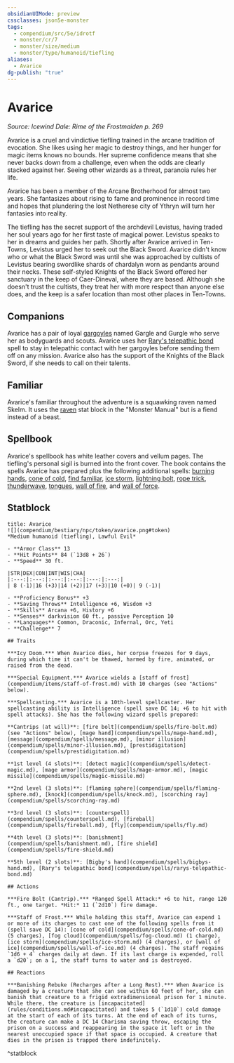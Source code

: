```yaml
---
obsidianUIMode: preview
cssclasses: json5e-monster
tags:
  - compendium/src/5e/idrotf
  - monster/cr/7
  - monster/size/medium
  - monster/type/humanoid/tiefling
aliases:
  - Avarice
dg-publish: "true"
---
```

# Avarice
*Source: Icewind Dale: Rime of the Frostmaiden p. 269*  

Avarice is a cruel and vindictive tiefling trained in the arcane tradition of evocation. She likes using her magic to destroy things, and her hunger for magic items knows no bounds. Her supreme confidence means that she never backs down from a challenge, even when the odds are clearly stacked against her. Seeing other wizards as a threat, paranoia rules her life.

Avarice has been a member of the Arcane Brotherhood for almost two years. She fantasizes about rising to fame and prominence in record time and hopes that plundering the lost Netherese city of Ythryn will turn her fantasies into reality.

The tiefling has the secret support of the archdevil Levistus, having traded her soul years ago for her first taste of magical power. Levistus speaks to her in dreams and guides her path. Shortly after Avarice arrived in Ten-Towns, Levistus urged her to seek out the Black Sword. Avarice didn't know who or what the Black Sword was until she was approached by cultists of Levistus bearing swordlike shards of chardalyn worn as pendants around their necks. These self-styled Knights of the Black Sword offered her sanctuary in the keep of Caer-Dineval, where they are based. Although she doesn't trust the cultists, they treat her with more respect than anyone else does, and the keep is a safer location than most other places in Ten-Towns.

## Companions

Avarice has a pair of loyal [gargoyles](compendium/bestiary/elemental/gargoyle.md) named Gargle and Gurgle who serve her as bodyguards and scouts. Avarice uses her [Rary's telepathic bond](compendium/spells/rarys-telepathic-bond.md) spell to stay in telepathic contact with her gargoyles before sending them off on any mission. Avarice also has the support of the Knights of the Black Sword, if she needs to call on their talents.

## Familiar

Avarice's familiar throughout the adventure is a squawking raven named Skelm. It uses the [raven](compendium/bestiary/beast/raven.md) stat block in the "Monster Manual" but is a fiend instead of a beast.

## Spellbook

Avarice's spellbook has white leather covers and vellum pages. The tiefling's personal sigil is burned into the front cover. The book contains the spells Avarice has prepared plus the following additional spells: [burning hands](compendium/spells/burning-hands.md), [cone of cold](compendium/spells/cone-of-cold.md), [find familiar](compendium/spells/find-familiar.md), [ice storm](compendium/spells/ice-storm.md), [lightning bolt](compendium/spells/lightning-bolt.md), [rope trick](compendium/spells/rope-trick.md), [thunderwave](compendium/spells/thunderwave.md), [tongues](compendium/spells/tongues.md), [wall of fire](compendium/spells/wall-of-fire.md), and [wall of force](compendium/spells/wall-of-force.md).

## Statblock

```ad-statblock
title: Avarice
![](compendium/bestiary/npc/token/avarice.png#token)
*Medium humanoid (tiefling), Lawful Evil*

- **Armor Class** 13 
- **Hit Points** 84 (`13d8 + 26`)
- **Speed** 30 ft.

|STR|DEX|CON|INT|WIS|CHA|
|:---:|:---:|:---:|:---:|:---:|:---:|
| 8 (-1)|16 (+3)|14 (+2)|17 (+3)|10 (+0)| 9 (-1)|

- **Proficiency Bonus** +3
- **Saving Throws** Intelligence +6, Wisdom +3
- **Skills** Arcana +6, History +6
- **Senses** darkvision 60 ft., passive Perception 10
- **Languages** Common, Draconic, Infernal, Orc, Yeti
- **Challenge** 7

## Traits

***Icy Doom.*** When Avarice dies, her corpse freezes for 9 days, during which time it can't be thawed, harmed by fire, animated, or raised from the dead.

***Special Equipment.*** Avarice wields a [staff of frost](compendium/items/staff-of-frost.md) with 10 charges (see "Actions" below).

***Spellcasting.*** Avarice is a 10th-level spellcaster. Her spellcasting ability is Intelligence (spell save DC 14; +6 to hit with spell attacks). She has the following wizard spells prepared:

**Cantrips (at will)**: [fire bolt](compendium/spells/fire-bolt.md) (see "Actions" below), [mage hand](compendium/spells/mage-hand.md), [message](compendium/spells/message.md), [minor illusion](compendium/spells/minor-illusion.md), [prestidigitation](compendium/spells/prestidigitation.md)

**1st level (4 slots)**: [detect magic](compendium/spells/detect-magic.md), [mage armor](compendium/spells/mage-armor.md), [magic missile](compendium/spells/magic-missile.md)

**2nd level (3 slots)**: [flaming sphere](compendium/spells/flaming-sphere.md), [knock](compendium/spells/knock.md), [scorching ray](compendium/spells/scorching-ray.md)

**3rd level (3 slots)**: [counterspell](compendium/spells/counterspell.md), [fireball](compendium/spells/fireball.md), [fly](compendium/spells/fly.md)

**4th level (3 slots)**: [banishment](compendium/spells/banishment.md), [fire shield](compendium/spells/fire-shield.md)

**5th level (2 slots)**: [Bigby's hand](compendium/spells/bigbys-hand.md), [Rary's telepathic bond](compendium/spells/rarys-telepathic-bond.md)

## Actions

***Fire Bolt (Cantrip).*** *Ranged Spell Attack:* +6 to hit, range 120 ft., one target. *Hit:* 11 (`2d10`) fire damage.

***Staff of Frost.*** While holding this staff, Avarice can expend 1 or more of its charges to cast one of the following spells from it (spell save DC 14): [cone of cold](compendium/spells/cone-of-cold.md) (5 charges), [fog cloud](compendium/spells/fog-cloud.md) (1 charge), [ice storm](compendium/spells/ice-storm.md) (4 charges), or [wall of ice](compendium/spells/wall-of-ice.md) (4 charges). The staff regains `1d6 + 4` charges daily at dawn. If its last charge is expended, roll a `d20`; on a 1, the staff turns to water and is destroyed.

## Reactions

***Banishing Rebuke (Recharges after a Long Rest).*** When Avarice is damaged by a creature that she can see within 60 feet of her, she can banish that creature to a frigid extradimensional prison for 1 minute. While there, the creature is [incapacitated](rules/conditions.md#incapacitated) and takes 5 (`1d10`) cold damage at the start of each of its turns. At the end of each of its turns, the creature can make a DC 14 Charisma saving throw, escaping the prison on a success and reappearing in the space it left or in the nearest unoccupied space if that space is occupied. A creature that dies in the prison is trapped there indefinitely.
```
^statblock